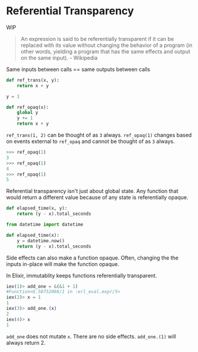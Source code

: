 # Referential Transparency

WIP

> An expression is said to be referentially transparent if it can be replaced with its value without changing the behavior of a program (in other words, yielding a program that has the same effects and output on the same input).  - Wikipedia

Same inputs between calls == same outputs between calls

```python
def ref_trans(x, y):
    return x + y
```

```python
y = 1

def ref_opaq(x):
    global y
    y += 1
    return x + y
```

`ref_trans(1, 2)` can be thought of as `3` always.
`ref_opaq(1)` changes based on events external to `ref_opaq` and cannot be thought of as `3` always.

```python
>>> ref_opaq(1)
3
>>> ref_opaq(1)
4
>>> ref_opaq(1)
5
```

Referential transparency isn't just about global state.
Any function that would return a different value because of any state is referentially opaque.

```python
def elapsed_time(x, y):
    return (y - x).total_seconds
```

```python
from datetime import datetime

def elapsed_time(x):
    y = datetime.now()
    return (y - x).total_seconds
```

Side effects can also make a function opaque.
Often, changing the the inputs in-place will make the function opaque.

In Elixir, immutablity keeps functions referentially transparent.

```elixir
iex(1)> add_one = &(&1 + 1)
#Function<6.50752066/1 in :erl_eval.expr/5>
iex(2)> x = 1
1
iex(3)> add_one.(x)
2
iex(4)> x
1
```

`add_one` does not mutate `x`.
There are no side effects.
`add_one.(1)` will always return 2.

